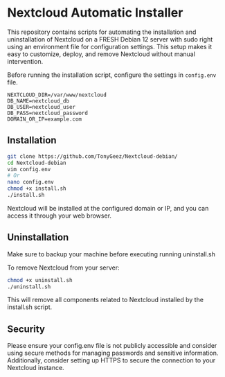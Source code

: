 # Nextcloud Automatic Installer

This repository contains scripts for automating the installation and uninstallation of Nextcloud on a FRESH Debian 12 server with sudo right using an environment file for configuration settings. This setup makes it easy to customize, deploy, and remove Nextcloud without manual intervention.

Before running the installation script, configure the settings in `config.env` file. 

```env
NEXTCLOUD_DIR=/var/www/nextcloud
DB_NAME=nextcloud_db
DB_USER=nextcloud_user
DB_PASS=nextcloud_password
DOMAIN_OR_IP=example.com
```

## Installation
```bash
git clone https://github.com/TonyGeez/Nextcloud-debian/
cd Nextcloud-debian
vim config.env
# Or
nano config.env
chmod +x install.sh
./install.sh
```

Nextcloud will be installed at the configured domain or IP, and you can access it through your web browser.

## Uninstallation
Make sure to backup your machine before executing running uninstall.sh

To remove Nextcloud from your server:

```bash
chmod +x uninstall.sh
./uninstall.sh
```

This will remove all components related to Nextcloud installed by the install.sh script.

## Security
Please ensure your config.env file is not publicly accessible and consider using secure methods for managing passwords and sensitive information. Additionally, consider setting up HTTPS to secure the connection to your Nextcloud instance.

